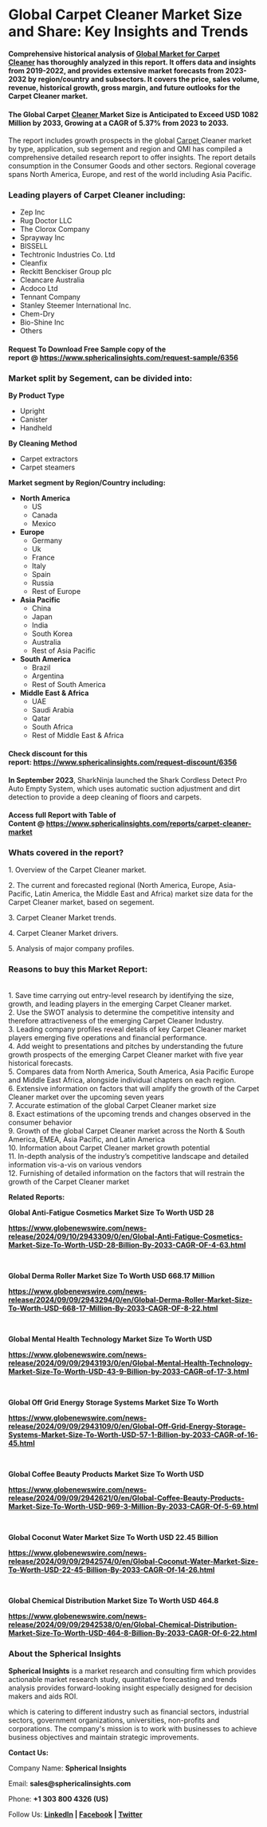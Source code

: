 <div class="content-title">
<h1>Global Carpet Cleaner Market Size and Share: Key Insights and Trends</h1>
<p><strong>Comprehensive historical analysis of&nbsp;<a href="https://www.sphericalinsights.com/reports/carpet-cleaner-market" target="_blank" rel="noopener">Global Market for Carpet Cleaner</a>&nbsp;has thoroughly analyzed in this report. It offers data and insights from 2019-2022, and provides extensive market forecasts from 2023-2032 by region/country and subsectors. It covers the price, sales volume, revenue, historical growth, gross margin, and future outlooks for the Carpet Cleaner market.</strong></p>
<h4><strong>The Global Carpet&nbsp;<a href="https://www.sphericalinsights.com/reports/singapore-household-cleaner-market" target="_blank" rel="noopener">Cleaner&nbsp;</a>Market Size is Anticipated to Exceed USD 1082 Million by 2033, Growing at a CAGR of 5.37% from 2023 to 2033.</strong></h4>
<p>The report includes growth prospects in the global&nbsp;<a href="https://www.sphericalinsights.com/reports/white-goods-packaging-market" target="_blank" rel="noopener">Carpet&nbsp;</a>Cleaner market by type, application, sub segement and region and QMI has compiled a comprehensive detailed research report to offer insights. The report details consumption in the Consumer Goods and other sectors. Regional coverage spans North America, Europe, and rest of the world including Asia Pacific.</p>
<h3><strong>Leading players of Carpet Cleaner including:</strong></h3>
<ul>
<li>Zep Inc</li>
<li>Rug Doctor LLC</li>
<li>The Clorox Company</li>
<li>Sprayway Inc</li>
<li>BISSELL</li>
<li>Techtronic Industries Co. Ltd</li>
<li>Cleanfix</li>
<li>Reckitt Benckiser Group plc</li>
<li>Cleancare Australia</li>
<li>Acdoco Ltd</li>
<li>Tennant Company</li>
<li>Stanley Steemer International Inc.</li>
<li>Chem-Dry</li>
<li>Bio-Shine Inc</li>
<li>Others</li>
</ul>
<h4>Request To Download Free Sample copy of the report&nbsp;@&nbsp;<a href="https://www.sphericalinsights.com/request-sample/6356" target="_blank" rel="noopener">https://www.sphericalinsights.com/request-sample/6356</a></h4>
<h3><strong>Market split by Segement, can be divided into:</strong></h3>
<p><strong>By Product Type</strong></p>
<ul>
<li>Upright</li>
<li>Canister</li>
<li>Handheld</li>
</ul>
<p><strong>By Cleaning Method</strong></p>
<ul>
<li>Carpet extractors</li>
<li>Carpet steamers</li>
</ul>
<p><strong>Market segment by Region/Country including:</strong></p>
<ul>
<li><strong>North America</strong>
<ul>
<li>US</li>
<li>Canada</li>
<li>Mexico</li>
</ul>
</li>
<li><strong>Europe</strong>
<ul>
<li>Germany</li>
<li>Uk</li>
<li>France</li>
<li>Italy</li>
<li>Spain</li>
<li>Russia</li>
<li>Rest of Europe</li>
</ul>
</li>
<li><strong>Asia Pacific</strong>
<ul>
<li>China</li>
<li>Japan</li>
<li>India</li>
<li>South Korea</li>
<li>Australia</li>
<li>Rest of Asia Pacific</li>
</ul>
</li>
<li><strong>South America</strong>
<ul>
<li>Brazil</li>
<li>Argentina</li>
<li>Rest of South America</li>
</ul>
</li>
<li><strong>Middle East &amp; Africa</strong>
<ul>
<li>UAE</li>
<li>Saudi Arabia</li>
<li>Qatar</li>
<li>South Africa</li>
<li>Rest of Middle East &amp; Africa</li>
</ul>
</li>
</ul>
<h4>Check discount for this report:&nbsp;<a href="https://www.sphericalinsights.com/request-discount/6356" target="_blank" rel="noopener">https://www.sphericalinsights.com/request-discount/6356</a></h4>
<p><strong>In September 2023</strong>, SharkNinja launched the Shark Cordless Detect Pro Auto Empty System, which uses automatic suction adjustment and dirt detection to provide a deep cleaning of floors and carpets.</p>
<h4>Access full Report with Table of Content&nbsp;@&nbsp;<a href="https://www.sphericalinsights.com/reports/carpet-cleaner-market" target="_blank" rel="noopener">https://www.sphericalinsights.com/reports/carpet-cleaner-market</a></h4>
<h3><strong>Whats covered in the report?</strong></h3>
<p>1. Overview of the Carpet Cleaner market.</p>
<p>2. The current and forecasted regional (North America, Europe, Asia-Pacific, Latin America, the Middle East and Africa) market size data for the Carpet Cleaner market, based on segement.</p>
<p>3. Carpet Cleaner Market trends.</p>
<p>4. Carpet Cleaner Market drivers.</p>
<p>5. Analysis of major company profiles.</p>
<h3><strong>Reasons to buy this Market Report:</strong></h3>
<p><br />1. Save time carrying out entry-level research by identifying the size, growth, and leading players in the emerging Carpet Cleaner market.<br />2. Use the SWOT analysis to determine the competitive intensity and therefore attractiveness of the emerging Carpet Cleaner Industry.<br />3. Leading company profiles reveal details of key Carpet Cleaner market players emerging five operations and financial performance.<br />4. Add weight to presentations and pitches by understanding the future growth prospects of the emerging Carpet Cleaner market with five year historical forecasts.<br />5. Compares data from North America, South America, Asia Pacific Europe and Middle East Africa, alongside individual chapters on each region.<br />6. Extensive information on factors that will amplify the growth of the Carpet Cleaner market over the upcoming seven years<br />7. Accurate estimation of the global Carpet Cleaner market size<br />8. Exact estimations of the upcoming trends and changes observed in the consumer behavior<br />9. Growth of the global Carpet Cleaner market across the North &amp; South America, EMEA, Asia Pacific, and Latin America<br />10. Information about Carpet Cleaner market growth potential<br />11. In-depth analysis of the industry&rsquo;s competitive landscape and detailed information vis-a-vis on various vendors<br />12. Furnishing of detailed information on the factors that will restrain the growth of the Carpet Cleaner market</p>
<p><strong>Related Reports:</strong></p>
<p><strong>Global Anti-Fatigue Cosmetics Market Size To Worth USD 28</strong></p>
<p><strong><a href="https://www.globenewswire.com/news-release/2024/09/10/2943309/0/en/Global-Anti-Fatigue-Cosmetics-Market-Size-To-Worth-USD-28-Billion-By-2033-CAGR-OF-4-63.html">https://www.globenewswire.com/news-release/2024/09/10/2943309/0/en/Global-Anti-Fatigue-Cosmetics-Market-Size-To-Worth-USD-28-Billion-By-2033-CAGR-OF-4-63.html</a></strong></p>
<p><strong>&nbsp;</strong></p>
<p><strong>Global Derma Roller Market Size To Worth USD 668.17 Million</strong></p>
<p><strong><a href="https://www.globenewswire.com/news-release/2024/09/09/2943294/0/en/Global-Derma-Roller-Market-Size-To-Worth-USD-668-17-Million-By-2033-CAGR-OF-8-22.html">https://www.globenewswire.com/news-release/2024/09/09/2943294/0/en/Global-Derma-Roller-Market-Size-To-Worth-USD-668-17-Million-By-2033-CAGR-OF-8-22.html</a></strong></p>
<p><strong>&nbsp;</strong></p>
<p><strong>Global Mental Health Technology Market Size To Worth USD</strong></p>
<p><strong><a href="https://www.globenewswire.com/news-release/2024/09/09/2943193/0/en/Global-Mental-Health-Technology-Market-Size-To-Worth-USD-43-9-Billion-by-2033-CAGR-of-17-3.html">https://www.globenewswire.com/news-release/2024/09/09/2943193/0/en/Global-Mental-Health-Technology-Market-Size-To-Worth-USD-43-9-Billion-by-2033-CAGR-of-17-3.html</a></strong></p>
<p><strong>&nbsp;</strong></p>
<p><strong>Global Off Grid Energy Storage Systems Market Size To Worth</strong></p>
<p><strong><a href="https://www.globenewswire.com/news-release/2024/09/09/2943109/0/en/Global-Off-Grid-Energy-Storage-Systems-Market-Size-To-Worth-USD-57-1-Billion-by-2033-CAGR-of-16-45.html">https://www.globenewswire.com/news-release/2024/09/09/2943109/0/en/Global-Off-Grid-Energy-Storage-Systems-Market-Size-To-Worth-USD-57-1-Billion-by-2033-CAGR-of-16-45.html</a></strong></p>
<p><strong>&nbsp;</strong></p>
<p><strong>Global Coffee Beauty Products Market Size To Worth USD</strong></p>
<p><strong><a href="https://www.globenewswire.com/news-release/2024/09/09/2942621/0/en/Global-Coffee-Beauty-Products-Market-Size-To-Worth-USD-969-3-Million-By-2033-CAGR-Of-5-69.html">https://www.globenewswire.com/news-release/2024/09/09/2942621/0/en/Global-Coffee-Beauty-Products-Market-Size-To-Worth-USD-969-3-Million-By-2033-CAGR-Of-5-69.html</a></strong></p>
<p><strong>&nbsp;</strong></p>
<p><strong>Global Coconut Water Market Size To Worth USD 22.45 Billion</strong></p>
<p><strong><a href="https://www.globenewswire.com/news-release/2024/09/09/2942574/0/en/Global-Coconut-Water-Market-Size-To-Worth-USD-22-45-Billion-By-2033-CAGR-Of-14-26.html">https://www.globenewswire.com/news-release/2024/09/09/2942574/0/en/Global-Coconut-Water-Market-Size-To-Worth-USD-22-45-Billion-By-2033-CAGR-Of-14-26.html</a></strong></p>
<p><strong>&nbsp;</strong></p>
<p><strong>Global Chemical Distribution Market Size To Worth USD 464.8</strong></p>
<p><strong><a href="https://www.globenewswire.com/news-release/2024/09/09/2942538/0/en/Global-Chemical-Distribution-Market-Size-To-Worth-USD-464-8-Billion-By-2033-CAGR-Of-6-22.html">https://www.globenewswire.com/news-release/2024/09/09/2942538/0/en/Global-Chemical-Distribution-Market-Size-To-Worth-USD-464-8-Billion-By-2033-CAGR-Of-6-22.html</a></strong></p>
<h3><strong>About the Spherical Insights</strong></h3>
<p><strong>Spherical Insights</strong>&nbsp;is a market research and consulting firm which provides actionable market research study, quantitative forecasting and trends analysis provides forward-looking insight especially designed for decision makers and aids ROI.</p>
<p>which is catering to different industry such as financial sectors, industrial sectors, government organizations, universities, non-profits and corporations. The company's mission is to work with businesses to achieve business objectives and maintain strategic improvements.</p>
<p><strong>Contact Us:</strong></p>
<p>Company Name:&nbsp;<strong>Spherical Insights</strong></p>
<p>Email:&nbsp;<strong>sales@sphericalinsights.com</strong></p>
<p>Phone:&nbsp;<strong>+1 303 800 4326 (US)</strong></p>
<p>Follow Us:&nbsp;<strong><a href="https://www.linkedin.com/company/spherical-insight/"><u>LinkedIn</u></a>&nbsp;|&nbsp;<a href="https://www.facebook.com/sphericalinsights22"><u>Facebook</u></a>&nbsp;|&nbsp;<a href="https://twitter.com/SInsights_US"><u>Twitter</u></a></strong></p>
</div>
